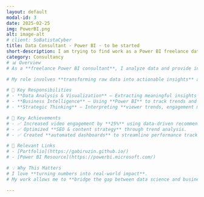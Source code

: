 ```yaml
---
layout: default
modal-id: 3
date: 2025-02-25
img: PowerBI.png
alt: image-alt
# client: SoBatistaCyber
title: Data Consultant - Power BI - to be started
short-description: I am trying to find work as a Power BI freelance data consultant using Power BI.
category: Consultancy
# 📊 Overview
# As a **freelance Power BI consultant**, I analyze data and provide insights to **optimize content strategy and audience engagement**.

# My role involves **transforming raw data into actionable insights** and **supporting data-driven decision-making**.

# 🔹 Key Responsibilities
# - **Data Analysis & Visualization** – Extracting meaningful insights from complex datasets.
# - **Business Intelligence** – Using **Power BI** to track trends and performance.
# - **Strategic Thinking** – Interpreting **viewer trends, engagement metrics, and financial performance**.

# 🌟 Key Achievements
# - ✅ Increased video engagement by **25%** using data-driven recommendations.
# - ✅ Optimized **SEO & content strategy** through trend analysis.
# - ✅ Created **automated dashboards** to streamline performance tracking.

# 🔗 Relevant Links
# - [Portfolio](https://gabiruzin.github.io/)
# - [Power BI Resource](https://powerbi.microsoft.com/)

# 💡 Why This Matters
# I love **turning numbers into real-world impact**.  
# My work allows me to **bridge the gap between data science and business strategy**, adding real value to content creators.

---
```


